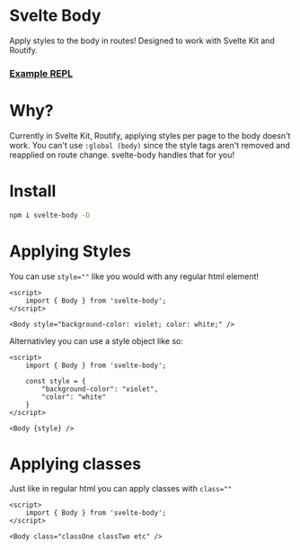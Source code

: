 # Svelte Body
Apply styles to the body in routes! Designed to work with Svelte Kit and Routify.

### [Example REPL](https://svelte.dev/repl/7d04a8d3131c46b5b188744dc86c0fb5?version=3.42.4)

# Why?
Currently in Svelte Kit, Routify, applying styles per page to the body doesn't work. You can't use `:global (body)` since the style tags aren't removed and reapplied on route change. svelte-body handles that for you!

# Install
```bash
npm i svelte-body -D
```

# Applying Styles
You can use `style=""` like you would with any regular html element!

```svelte
<script>
    import { Body } from 'svelte-body';
</script>

<Body style="background-color: violet; color: white;" />
```

Alternativley you can use a style object like so:
```svelte
<script>
    import { Body } from 'svelte-body';

    const style = {
        "background-color": "violet", 
        "color": "white"
    }
</script>

<Body {style} />
```

# Applying classes
Just like in regular html you can apply classes with `class=""`
```svelte
<script>
    import { Body } from 'svelte-body';
</script>

<Body class="classOne classTwo etc" />
```